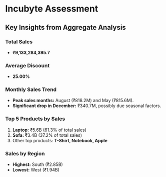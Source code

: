 # Incubyte Assessment

## Key Insights from Aggregate Analysis

### Total Sales
- **₹9,133,284,395.7**

### Average Discount
- **25.00%**

### Monthly Sales Trend
- **Peak sales months:** August (₹818.2M) and May (₹815.6M).
- **Significant drop in December:** ₹340.7M, possibly due seasonal factors.

### Top 5 Products by Sales
1. **Laptop:** ₹5.6B (61.3% of total sales)
2. **Sofa:** ₹3.4B (37.2% of total sales)
3. Other top products: **T-Shirt, Notebook, Apple**

### Sales by Region
- **Highest:** South (₹2.85B)
- **Lowest:** West (₹1.94B)


